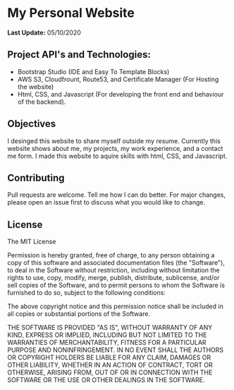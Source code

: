 # My Personal Website
**Last Update:** 05/10/2020



## Project API's and Technologies:
  - Bootstrap Studio (IDE and Easy To Template Blocks)
  - AWS S3, Cloudfrount, Route53, and Certificate Manager (For Hosting the website)
  - Html, CSS, and Javascript (For developing the front end and behaviour of the backend).
  

## Objectives
I desinged this website to share myself outside my resume. Currently this website shows about me, my projects, my work experience, and a contact me form. I made this website to aquire skills with html, CSS, and Javascript.

## Contributing
Pull requests are welcome. Tell me how I can do better. For major changes, please open an issue first to discuss what you would like to change.

## License

The MIT License

Permission is hereby granted, free of charge, to any person obtaining a copy of this software and associated documentation files (the "Software"), to deal in the Software without restriction, including without limitation the rights to use, copy, modify, merge, publish, distribute, sublicense, and/or sell copies of the Software, and to permit persons to whom the Software is furnished to do so, subject to the following conditions:

The above copyright notice and this permission notice shall be included in all copies or substantial portions of the Software.

THE SOFTWARE IS PROVIDED "AS IS", WITHOUT WARRANTY OF ANY KIND, EXPRESS OR IMPLIED, INCLUDING BUT NOT LIMITED TO THE WARRANTIES OF MERCHANTABILITY, FITNESS FOR A PARTICULAR PURPOSE AND NONINFRINGEMENT. IN NO EVENT SHALL THE AUTHORS OR COPYRIGHT HOLDERS BE LIABLE FOR ANY CLAIM, DAMAGES OR OTHER LIABILITY, WHETHER IN AN ACTION OF CONTRACT, TORT OR OTHERWISE, ARISING FROM, OUT OF OR IN CONNECTION WITH THE SOFTWARE OR THE USE OR OTHER DEALINGS IN THE SOFTWARE.
